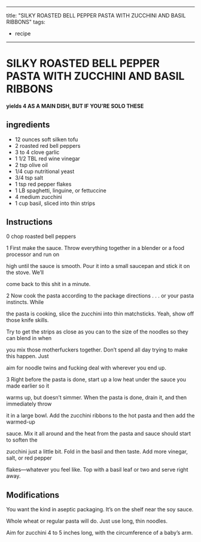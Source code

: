 
---
title: "SILKY ROASTED BELL PEPPER PASTA WITH ZUCCHINI AND BASIL RIBBONS"
tags:
  - recipe
---
# SILKY ROASTED BELL PEPPER PASTA WITH ZUCCHINI AND BASIL RIBBONS



#### yields  4 AS A MAIN DISH, BUT IF YOU’RE SOLO THESE


## ingredients
* 12 ounces soft silken tofu 
* 2 roasted red bell peppers 
* 3 to 4 clove garlic 
* 1 1/2 TBL red wine vinegar 
* 2 tsp olive oil 
* 1/4 cup nutritional yeast 
* 3/4 tsp salt 
* 1 tsp red pepper flakes 
* 1 LB spaghetti, linguine, or fettuccine 
* 4 medium zucchini 
* 1 cup basil, sliced into thin strips 



## Instructions
0 chop roasted bell peppers

1 First make the sauce. Throw everything together in a blender or a food processor and run on

high until the sauce is smooth. Pour it into a small saucepan and stick it on the stove. We’ll

come back to this shit in a minute.

2 Now cook the pasta according to the package directions . . . or your pasta instincts. While

the pasta is cooking, slice the zucchini into thin matchsticks. Yeah, show off those knife skills.

Try to get the strips as close as you can to the size of the noodles so they can blend in when

you mix those motherfuckers together. Don’t spend all day trying to make this happen. Just

aim for noodle twins and fucking deal with wherever you end up.

3 Right before the pasta is done, start up a low heat under the sauce you made earlier so it

warms up, but doesn’t simmer. When the pasta is done, drain it, and then immediately throw

it in a large bowl. Add the zucchini ribbons to the hot pasta and then add the warmed-up

sauce. Mix it all around and the heat from the pasta and sauce should start to soften the

zucchini just a little bit. Fold in the basil and then taste. Add more vinegar, salt, or red pepper

flakes—whatever you feel like. Top with a basil leaf or two and serve right away.



## Modifications
You want the kind in aseptic packaging. It’s on the shelf near the soy sauce.

 Whole wheat or regular pasta will do. Just use long, thin noodles.

 Aim for zucchini 4 to 5 inches long, with the circumference of a baby’s arm.





